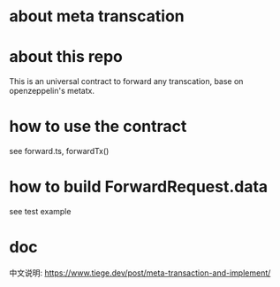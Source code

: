 # about meta transcation

# about this repo

This is an universal contract to forward any transcation, base on openzeppelin's metatx.

# how to use the contract

see forward.ts, forwardTx()

# how to build ForwardRequest.data

see test example

# doc

中文说明: https://www.tiege.dev/post/meta-transaction-and-implement/

